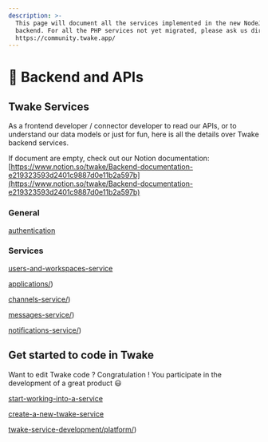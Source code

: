 ```yaml
---
description: >-
  This page will document all the services implemented in the new NodeJS
  backend. For all the PHP services not yet migrated, please ask us directly on
  https://community.twake.app/
---
```


# 🧱 Backend and APIs

## Twake Services

As a frontend developer / connector developer to read our APIs, or to understand our data models or just for fun, here is all the details over Twake backend services.

If document are empty, check out our Notion documentation: [https://www.notion.so/twake/Backend-documentation-e219323593d2401c9887d0e11b2a597b](https://www.notion.so/twake/Backend-documentation-e219323593d2401c9887d0e11b2a597b)

### General

[authentication](authentication.md)

### Services

[users-and-workspaces-service](users-and-workspaces-service.md)

[applications/](applications/README.md))

[channels-service/](channels-service/README.md))

[messages-service/](messages-service/README.md))

[notifications-service/](notifications-service/README.md))

## Get started to code in Twake

Want to edit Twake code ? Congratulation ! You participate in the development of a great product 😃

[start-working-into-a-service](twake-service-development/start-working-into-a-service.md)

[create-a-new-twake-service](twake-service-development/create-a-new-twake-service.md)

[twake-service-development/platform/](twake-service-development/platform/README.md))
